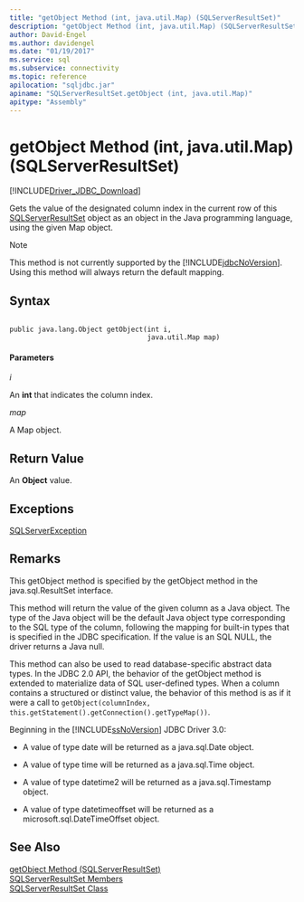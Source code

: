 ```yaml
---
title: "getObject Method (int, java.util.Map) (SQLServerResultSet)"
description: "getObject Method (int, java.util.Map) (SQLServerResultSet)"
author: David-Engel
ms.author: davidengel
ms.date: "01/19/2017"
ms.service: sql
ms.subservice: connectivity
ms.topic: reference
apilocation: "sqljdbc.jar"
apiname: "SQLServerResultSet.getObject (int, java.util.Map)"
apitype: "Assembly"
---
```

# getObject Method (int, java.util.Map) (SQLServerResultSet)
[!INCLUDE[Driver_JDBC_Download](../../../includes/driver_jdbc_download.md)]

  Gets the value of the designated column index in the current row of this [SQLServerResultSet](../../../connect/jdbc/reference/sqlserverresultset-class.md) object as an object in the Java programming language, using the given Map object.  
  
> [!NOTE]  
>  This method is not currently supported by the [!INCLUDE[jdbcNoVersion](../../../includes/jdbcnoversion_md.md)]. Using this method will always return the default mapping.  
  
## Syntax  
  
```  
  
public java.lang.Object getObject(int i,  
                                  java.util.Map map)  
```  
  
#### Parameters  
 *i*  
  
 An **int** that indicates the column index.  
  
 *map*  
  
 A Map object.  
  
## Return Value  
 An **Object** value.  
  
## Exceptions  
 [SQLServerException](../../../connect/jdbc/reference/sqlserverexception-class.md)  
  
## Remarks  
 This getObject method is specified by the getObject method in the java.sql.ResultSet interface.  
  
 This method will return the value of the given column as a Java object. The type of the Java object will be the default Java object type corresponding to the SQL type of the column, following the mapping for built-in types that is specified in the JDBC specification. If the value is an SQL NULL, the driver returns a Java null.  
  
 This method can also be used to read database-specific abstract data types. In the JDBC 2.0 API, the behavior of the getObject method is extended to materialize data of SQL user-defined types. When a column contains a structured or distinct value, the behavior of this method is as if it were a call to `getObject(columnIndex, this.getStatement().getConnection().getTypeMap())`.  
  
 Beginning in the [!INCLUDE[ssNoVersion](../../../includes/ssnoversion-md.md)] JDBC Driver 3.0:  
  
-   A value of type date will be returned as a java.sql.Date object.  
  
-   A value of type time will be returned as a java.sql.Time object.  
  
-   A value of type datetime2 will be returned as a java.sql.Timestamp object.  
  
-   A value of type datetimeoffset will be returned as a microsoft.sql.DateTimeOffset object.  
  
## See Also  
 [getObject Method &#40;SQLServerResultSet&#41;](../../../connect/jdbc/reference/getobject-method-sqlserverresultset.md)   
 [SQLServerResultSet Members](../../../connect/jdbc/reference/sqlserverresultset-members.md)   
 [SQLServerResultSet Class](../../../connect/jdbc/reference/sqlserverresultset-class.md)  
  
  
